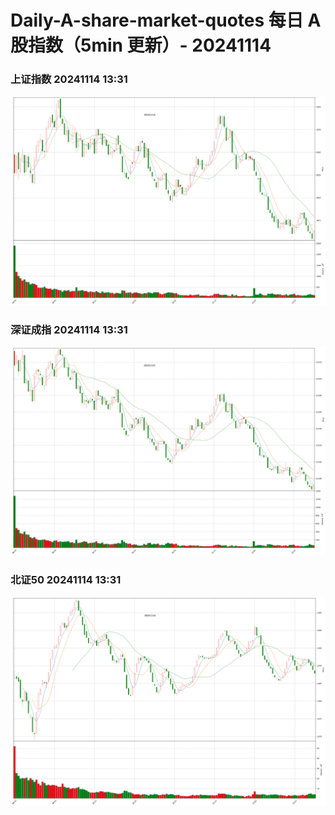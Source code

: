 
# Daily-A-share-market-quotes 每日 A 股指数（5min 更新）- 20241114

### 上证指数 20241114 13:31
![](./fig/2024/11/20241114-sh000001.png)

### 深证成指 20241114 13:31
![](./fig/2024/11/20241114-sz399001.png)

### 北证50 20241114 13:31
![](./fig/2024/11/20241114-bj899050.png)
